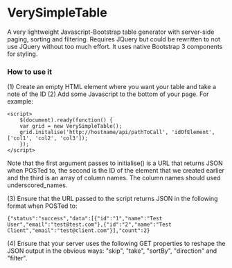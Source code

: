 VerySimpleTable
===============

A very lightweight Javascript-Bootstrap table generator with server-side paging, sorting and filtering. Requires JQuery but could be rewritten to not use JQuery without too much effort. It uses native Bootstrap 3 components for styling.

### How to use it
(1) Create an empty HTML element where you want your table and take a note of the ID
(2) Add some Javascript to the bottom of your page. For example:

```
<script>
    $(document).ready(function() {
    var grid = new VerySimpleTable();
    grid.initalise('http://hostname/api/pathToCall', 'idOfElement', ['col1', 'col2', 'col3']);
    });
</script>
```

Note that the first argument passes to initialise() is a URL that returns JSON when POSTed to, the second is the ID of the element that we created earlier and the third is an array of column names. The column names should used underscored_names.

(3) Ensure that the URL passed to the script returns JSON in the following format when POSTed to:
  
```
{"status":"success","data":[{"id":"1","name":"Test User","email":"test@test.com"},{"id":"2","name":"Test Client","email":"test@client.com"}],"count":2}
```

(4) Ensure that your server uses the following GET properties to reshape the JSON output in the obvious ways: "skip", "take", "sortBy", "direction" and "filter".
